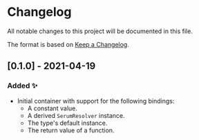 # Changelog
All notable changes to this project will be documented in this file.

The format is based on [Keep a Changelog](https://keepachangelog.com/en/1.0.0/).

## [0.1.0] - 2021-04-19
### Added ✨
- Initial container with support for the following bindings:
    - A constant value.
    - A derived `SerumResolver` instance.
    - The type's default instance.
    - The return value of a function.